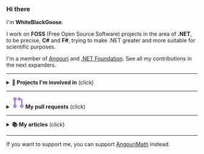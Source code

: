 ### Hi there

I'm **WhiteBlackGoose**.

I work on **FOSS** (Free Open Source Software) projects in the area of **.NET**, to be precise, **C#** and **F#**, trying to make .NET greater and more suitable for scientific purposes.

I'm a member of <a href="https://angouri.org">Angouri</a> and <a href="http://dotnetfoundation.org">.NET Foundation</a>. See all my contributions in the next expanders.

<hr>

<details><summary><strong>🧪 Projects I'm involved in</strong> (click)</summary><p>

1. <a href="https://am.angouri.org">**AngouriMath**</a> (2019-2021)
1. <a href="https://github.com/WhiteBlackGoose/HonkSharp">**Honk#**</a> (2021)
1. <a href="https://github.com/asc-community/dotnet-benchmarks">DotnetBenchmarks</a> (2020-2021)
1. <a href="https://github.com/WhiteBlackGoose/Yadg.NET">Yadg.NET</a> (2021)
1. <a href="https://github.com/dotnet/interactive">Interactive</a> (2021)
1. <a href="https://github.com/dotnet/runtime">Runtime</a> (2021)
1. <a href="https://whiteblackgoose.github.io/TypeInfo/">.NET type inspector</a> (2021)
1. <a href="https://github.com/WhiteBlackGoose/QuantumComputingMatrices">Quantum almanac</a> ( 2021 )
1. <a href="https://github.com/WhiteBlackGoose/MinimalismSinglePageWebsiteTemplate">Template for one-page website</a> ( 2021 )
1. <a href="https://github.com/WhiteBlackGoose/hgt2png">Hgt2png</a> ( 2021 )
1. <a href="https://github.com/WhiteBlackGoose/FunConsoleGame">Fun console game</a> ( 2021 )
1. <a href="https://github.com/WhiteBlackGoose/UsefulCodeSnippets">Code snippets</a> ( 2021 )
1. <a href="https://github.com/WhiteBlackGoose/AngouriMath.Terminal">AngouriMath.Terminal</a> (deprecated, moved to AngouriMath) ( 2021 )
1. <a href="https://github.com/WhiteBlackGoose/FieldCache">FieldCache</a> (deprecated, moved to Honk#) ( 2020 )
  
<details><summary><strong>Old projects</strong></summary><p>
  
1. <a href="https://github.com/WhiteBlackGoose/HI19">HI19 handwriting recognition system</a> (2018-2019)
2. <a href="https://github.com/WhiteBlackGoose/LogicSchemeEmulator">Logic Scheme Emulator</a> (2017)
3. <a href="https://github.com/WhiteBlackGoose/GunsVsMonsters">Guns vs Monsters</a> (2016)
4. <a href="https://github.com/WhiteBlackGoose/leostudio">Leo Studio</a> (2016)
5. <a href="https://github.com/WhiteBlackGoose/BounceMan">BounceMan</a> (2015)
6. <a href="https://github.com/WhiteBlackGoose/MyProgram">MyProgram</a> (2014)
  
</p></details>
  
Others:
  
</p>

</details>

<hr>

<details><summary><strong><img src="./media/merged-pr.svg"> My pull requests</strong> (click)</summary><p>
  
|        | [**All**](https://github.com/search?o=desc&q=is%3Aclosed+is%3Apull-request+author%3AWhiteBlackGoose+archived%3Afalse+is%3Amerged&s=created&type=Issues) |
|:------:|:-----:|
| <img src="https://avatars.githubusercontent.com/u/60462721?s=200&v=4" width="30"> | [**Angouri**](https://github.com/search?o=desc&q=is%3Aclosed+is%3Apull-request+author%3AWhiteBlackGoose+archived%3Afalse+is%3Amerged+org%3Aasc-community&s=created&type=Issues) |
| <img src="https://avatars.githubusercontent.com/u/9141961?s=200&v=4" width="27"> | [**.NET**](https://github.com/search?o=desc&q=is%3Aclosed+is%3Apull-request+author%3AWhiteBlackGoose+archived%3Afalse+is%3Amerged+org%3Adotnet&s=created&type=Issues) |
| | [Other](https://github.com/search?o=desc&q=is%3Aclosed+is%3Apull-request+author%3AWhiteBlackGoose+archived%3Afalse+is%3Amerged+-org%3Aasc-community+-org%3Adotnet&s=created&type=Issues) |
</p></details>

<hr>

<details><summary><strong>📚 My articles</strong> (click)</summary><p>

I wrote a few articles, maybe some people will be interested in them:
1. <a href="https://dzone.com/articles/a-simple-simulation-of-custom-physical-interaction">Simple simulation of custom physical interactions with particles</a>
2. <a href="https://habr.com/en/post/465523/">Yet another snake with Kivy, Python</a> (might be irrelevant, avoid following this guide)
3. <a href="https://habr.com/en/post/486496/">Symbolic algrebra in C#</a> (quite outdated though, written at the very beginning of AngouriMath)
4. <a href="https://gist.github.com/WhiteBlackGoose/5b84b2237704a91ffe7f34372196df32">Generic tensors in C#</a>
5. <a href="https://habr.com/en/post/528816/">Jupyter in .NET</a>
6. <a href="https://www.reddit.com/r/dotnet/comments/jv7qqt/net_jupyter_math_looks_awesome/">Math in Jupyter for .NET</a>
7. <a href="https://habr.com/en/post/545936/">Lazy properties in C#</a>
8. <a href="https://habr.com/en/post/546926/">Compilation of symbolic expressions into Linq.Expression</a>
9. <a href="https://whiteblackgoose.medium.com/parsing-a-math-expression-from-string-in-c-b2b48e2ac2e6">Parsing a math expression in C#</a>

</p></details>

<hr>



If you want to support me, you can support <a href="https://patreon.com/AngouriMath">AngouriMath</a> instead.
